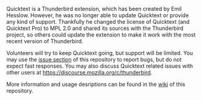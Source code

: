 Quicktext is a Thunderbird extension, which has been created by Emil Hesslow. However, he was no longer able to update Quicktext or provide any kind of support. Thankfully he changed the license of Quicktext (and Quicktext Pro) to MPL 2.0 and shared its sources with the Thunderbird project, so others could update the extension to make it work with the most recent version of Thunderbird.

Volunteers will try to keep Quicktext going, but support will be limited. You may use the [issue section](https://github.com/thundernest/quicktext/issues) of this repository to report bugs, but do not expect fast responses. You may also discuss Quicktext related issues with other users at https://discourse.mozilla.org/c/thunderbird.

More information and usage desriptions can be found in the [wiki](https://github.com/thundernest/quicktext/wiki) of this repository.
